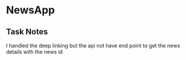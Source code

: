 # NewsApp

## Task Notes
I handled the deep linking but the api not have end point to get the news details with the news id 
